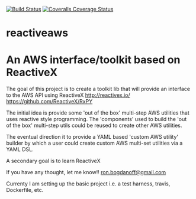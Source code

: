 [![Build Status](https://travis-ci.org/rbogdanoff/reactiveaws.svg?branch=develop)](https://travis-ci.org/rbogdanoff/reactiveaws)
[![Coveralls Coverage Status](https://img.shields.io/coveralls/rbogdanoff/reactiveaws/develop.svg)]()

# reactiveaws
An AWS interface/toolkit based on ReactiveX
===========================================

The goal of this project is to create a toolkit lib that will provide an interface to the AWS API using ReactiveX http://reactivex.io/ https://github.com/ReactiveX/RxPY

The initial idea is provide some 'out of the box' multi-step AWS utilities that uses reactive style programming.  The 'components' used to build the 'out of the box' multi-step utils could be reused to create other AWS utilities.

The eventual direction it to provide a YAML based 'custom AWS utility' builder by which a user could create custom AWS multi-set utilities via a YAML DSL.

A secondary goal is to learn ReactiveX 

If you have any thought, let me know!! ron.bogdanoff@gmail.com

Currenty I am setting up the basic project i.e. a test harness, travis, Dockerfile, etc.

